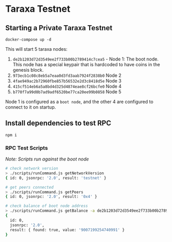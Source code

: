 # Taraxa Testnet

## Starting a Private Taraxa Testnet


```
docker-compose up -d
```


This will start 5 taraxa nodes:

1. `de2b1203d72d3549ee2f733b00b2789414c7cea5` - Node 1: The boot node. This node has a special keypair that is hardcoded to have coins in the genesis block.
2. `973ecb1c08c8eb5a7eaa0d3fd3aab7924f2838b0` Node 2
3. `4fae949ac2b72960fbe857b56532e2d3c8418d5e` Node 3
4. `415cf514eb6a5a8bd4d325d4874eae8cf26bcfe0` Node 4
5. `b770f7a99d0b7ad9adf6520be77ca20ee99b0858` Node 5

Node 1 is configured as a `boot node`, and the other 4 are configured to connect to it on startup.

## Install dependencies to test RPC

```
npm i
```

### RPC Test Scripts

*Note: Scripts run against the boot node*

```sh
# check network version
> ./scripts/runCommand.js getNetworkVersion
{ id: 0, jsonrpc: '2.0', result: 'testnet' }

# get peers connected
> ./scripts/runCommand.js getPeers
{ id: 0, jsonrpc: '2.0', result: '0x4' }

# check balance of boot node address
> ./scripts/runCommand.js getBalance -a de2b1203d72d3549ee2f733b00b2789414c7cea5
{
  id: 0,
  jsonrpc: '2.0',
  result: { found: true, value: '9007199254740991' }
}
```
